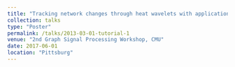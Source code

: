 ```yaml
---
title: "Tracking network changes through heat wavelets with applications to the microbiome."
collection: talks
type: "Poster"
permalink: /talks/2013-03-01-tutorial-1
venue: "2nd Graph Signal Processing Workshop, CMU"
date: 2017-06-01
location: "Pittsburg"
---
```




